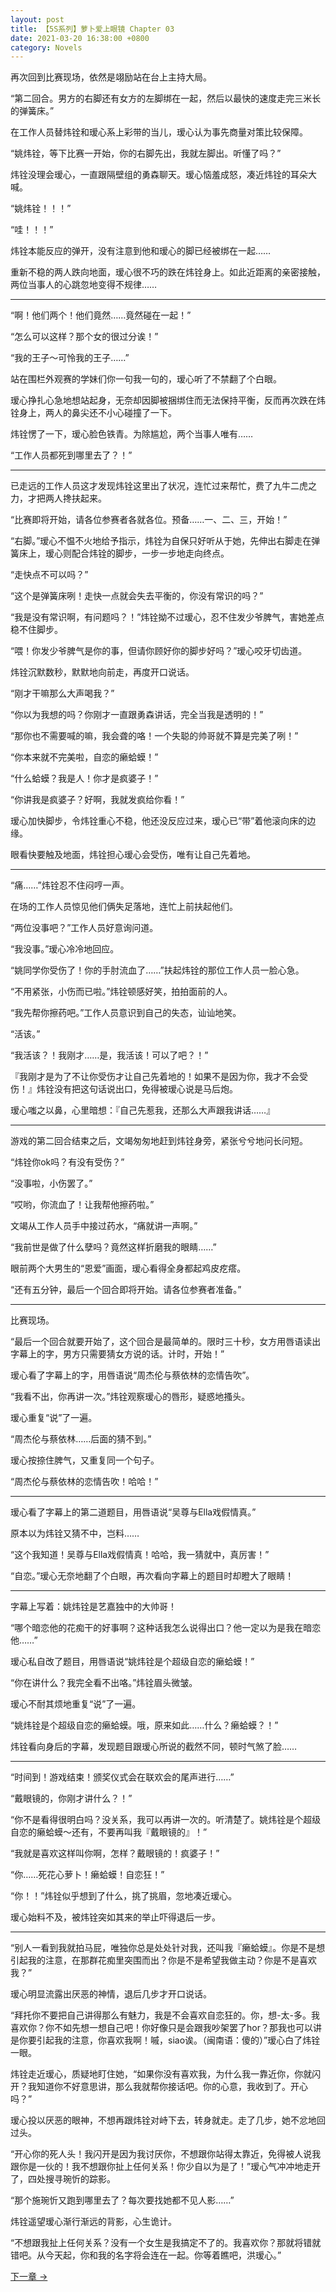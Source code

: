 ```yaml
---
layout: post
title: 【5S系列】萝卜爱上眼镜 Chapter 03
date: 2021-03-20 16:38:00 +0800
category: Novels
---
```

再次回到比赛现场，依然是翊励站在台上主持大局。

“第二回合。男方的右脚还有女方的左脚绑在一起，然后以最快的速度走完三米长的弹簧床。”

在工作人员替炜铨和瑷心系上彩带的当儿，瑷心认为事先商量对策比较保障。

“姚炜铨，等下比赛一开始，你的右脚先出，我就左脚出。听懂了吗？”

炜铨没理会瑷心，一直跟隔壁组的勇森聊天。瑷心恼羞成怒，凑近炜铨的耳朵大喊。

“姚炜铨！！！”

“哇！！！”

炜铨本能反应的弹开，没有注意到他和瑷心的脚已经被绑在一起……

重新不稳的两人跌向地面，瑷心很不巧的跌在炜铨身上。如此近距离的亲密接触，两位当事人的心跳忽地变得不规律……

----

“啊！他们两个！他们竟然……竟然碰在一起！”

“怎么可以这样？那个女的很过分诶！”

“我的王子～可怜我的王子……”

站在围栏外观赛的学妹们你一句我一句的，瑷心听了不禁翻了个白眼。

瑷心挣扎心急地想站起身，无奈却因脚被捆绑住而无法保持平衡，反而再次跌在炜铨身上，两人的鼻尖还不小心碰撞了一下。

炜铨愣了一下，瑷心脸色铁青。为除尴尬，两个当事人唯有……

“工作人员都死到哪里去了？！”

----

已走远的工作人员这才发现炜铨这里出了状况，连忙过来帮忙，费了九牛二虎之力，才把两人搀扶起来。

“比赛即将开始，请各位参赛者各就各位。预备……一、二、三，开始！”

“右脚。”瑷心不愠不火地给予指示，炜铨为自保只好听从于她，先伸出右脚走在弹簧床上，瑷心则配合炜铨的脚步，一步一步地走向终点。

“走快点不可以吗？”

“这个是弹簧床咧！走快一点就会失去平衡的，你没有常识的吗？”

“我是没有常识啊，有问题吗？！”炜铨拗不过瑷心，忍不住发少爷脾气，害她差点稳不住脚步。

“喂！你发少爷脾气是你的事，但请你顾好你的脚步好吗？”瑷心咬牙切齿道。

炜铨沉默数秒，默默地向前走，再度开口说话。

“刚才干嘛那么大声喝我？”

“你以为我想的吗？你刚才一直跟勇森讲话，完全当我是透明的！”

“那你也不需要喊的嘛，我会聋的咯！一个失聪的帅哥就不算是完美了咧！”

“你本来就不完美啦，自恋的癞蛤蟆！”

“什么蛤蟆？我是人！你才是疯婆子！”

“你讲我是疯婆子？好啊，我就发疯给你看！”

瑷心加快脚步，令炜铨重心不稳，他还没反应过来，瑷心已“带”着他滚向床的边缘。

眼看快要触及地面，炜铨担心瑷心会受伤，唯有让自己先着地。

----

“痛……”炜铨忍不住闷哼一声。

在场的工作人员惊见他们俩失足落地，连忙上前扶起他们。

“两位没事吧？”工作人员好意询问道。

“我没事。”瑷心冷冷地回应。

“姚同学你受伤了！你的手肘流血了……”扶起炜铨的那位工作人员一脸心急。

“不用紧张，小伤而已啦。”炜铨顿感好笑，拍拍面前的人。

“我先帮你擦药吧。”工作人员意识到自己的失态，讪讪地笑。

“活该。”

“我活该？！我刚才……是，我活该！可以了吧？！”

『我刚才是为了不让你受伤才让自己先着地的！如果不是因为你，我才不会受伤！』炜铨没有把这句话说出口，免得被瑷心说是马后炮。

瑷心嗤之以鼻，心里暗想：『自己先惹我，还那么大声跟我讲话……』

----

游戏的第二回合结束之后，文竭匆匆地赶到炜铨身旁，紧张兮兮地问长问短。

“炜铨你ok吗？有没有受伤？”

“没事啦，小伤罢了。”

“哎哟，你流血了！让我帮他擦药啦。”

文竭从工作人员手中接过药水，“痛就讲一声啊。”

“我前世是做了什么孽吗？竟然这样折磨我的眼睛……”

眼前两个大男生的“恩爱”画面，瑷心看得全身都起鸡皮疙瘩。

“还有五分钟，最后一个回合即将开始。请各位参赛者准备。”

----

比赛现场。

“最后一个回合就要开始了，这个回合是最简单的。限时三十秒，女方用唇语读出字幕上的字，男方只需要猜女方说的话。计时，开始！”

瑷心看了字幕上的字，用唇语说“周杰伦与蔡依林的恋情告吹”。

“我看不出，你再讲一次。”炜铨观察瑷心的唇形，疑惑地搔头。

瑷心重复“说”了一遍。

“周杰伦与蔡依林……后面的猜不到。”

瑷心按捺住脾气，又重复同一个句子。

“周杰伦与蔡依林的恋情告吹！哈哈！”

----

瑷心看了字幕上的第二道题目，用唇语说“吴尊与Ella戏假情真。”

原本以为炜铨又猜不中，岂料……

“这个我知道！吴尊与Ella戏假情真！哈哈，我一猜就中，真厉害！”

“自恋。”瑷心无奈地翻了个白眼，再次看向字幕上的题目时却瞪大了眼睛！

----

字幕上写着：姚炜铨是艺嘉独中的大帅哥！

“哪个暗恋他的花痴干的好事啊？这种话我怎么说得出口？他一定以为是我在暗恋他……”

瑷心私自改了题目，用唇语说“姚炜铨是个超级自恋的癞蛤蟆！”

“你在讲什么？我完全看不出咯。”炜铨眉头微皱。

瑷心不耐其烦地重复“说”了一遍。

“姚炜铨是个超级自恋的癞蛤蟆。哦，原来如此……什么？癞蛤蟆？！”

炜铨看向身后的字幕，发现题目跟瑷心所说的截然不同，顿时气煞了脸……

----

“时间到！游戏结束！颁奖仪式会在联欢会的尾声进行……”

“戴眼镜的，你刚才讲什么？！”

“你不是看得很明白吗？没关系，我可以再讲一次的。听清楚了。姚炜铨是个超级自恋的癞蛤蟆～还有，不要再叫我『戴眼镜的』！”

“我就是喜欢这样叫你啊，怎样？戴眼镜的！疯婆子！”

“你……死花心萝卜！癞蛤蟆！自恋狂！”

“你！！”炜铨似乎想到了什么，挑了挑眉，忽地凑近瑷心。

瑷心始料不及，被炜铨突如其来的举止吓得退后一步。

----

“别人一看到我就拍马屁，唯独你总是处处针对我，还叫我『癞蛤蟆』。你是不是想引起我的注意，在那群花痴里突围而出？你是不是希望我做主动？你是不是喜欢我？”

瑷心明显流露出厌恶的神情，退后几步才开口说话。

“拜托你不要把自己讲得那么有魅力，我是不会喜欢自恋狂的。你，想-太-多。我喜欢你？你不如先想一想自己吧！你好像只是会跟我吵架罢了hor？那我也可以讲是你要引起我的注意，你喜欢我啊！嘁，siao诶。（闽南语：傻的）”瑷心白了炜铨一眼。

炜铨走近瑷心，质疑地盯住她，“如果你没有喜欢我，为什么我一靠近你，你就闪开？我知道你不好意思讲，那么我就帮你接话吧。你的心意，我收到了。开心吗？”

瑷心投以厌恶的眼神，不想再跟炜铨对峙下去，转身就走。走了几步，她不忿地回过头。

“开心你的死人头！我闪开是因为我讨厌你，不想跟你站得太靠近，免得被人说我跟你是一伙的！我不想跟你扯上任何关系！你少自以为是了！”瑷心气冲冲地走开了，四处搜寻琬忻的踪影。

“那个施琬忻又跑到哪里去了？每次要找她都不见人影……”

炜铨遥望瑷心渐行渐远的背影，心生诡计。

“不想跟我扯上任何关系？没有一个女生是我搞定不了的。我喜欢你？那就将错就错吧。从今天起，你和我的名字将会连在一起。你等着瞧吧，洪瑷心。”

[下一章 →](/novels/2021/03/20/in-love-with-a-savage-gf-04.html)
